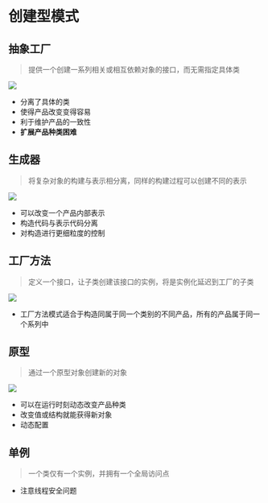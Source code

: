 # 创建型模式

## 抽象工厂

> 提供一个创建一系列相关或相互依赖对象的接口，而无需指定具体类

![](https://upload.wikimedia.org/wikipedia/commons/9/9d/Abstract_factory_UML.svg)

- 分离了具体的类
- 使得产品改变变得容易
- 利于维护产品的一致性
- **扩展产品种类困难**

## 生成器

> 将复杂对象的构建与表示相分离，同样的构建过程可以创建不同的表示

![](https://www.cnblogs.com/images/cnblogs_com/mhx1982/builder.GIF)

- 可以改变一个产品内部表示
- 构造代码与表示代码分离
- 对构造进行更细粒度的控制

## 工厂方法

> 定义一个接口，让子类创建该接口的实例，将是实例化延迟到工厂的子类

![](https://images0.cnblogs.com/i/657084/201408/202109111907872.png)

- 工厂方法模式适合于构造同属于同一个类别的不同产品，所有的产品属于同一个系列中

## 原型

>通过一个原型对象创建新的对象

![](https://zhenyulu.cnblogs.com/images/cnblogs_com/zhenyulu/Pic55.gif)

- 可以在运行时刻动态改变产品种类
- 改变值或结构就能获得新对象
- 动态配置

## 单例

>一个类仅有一个实例，并拥有一个全局访问点

- 注意线程安全问题




